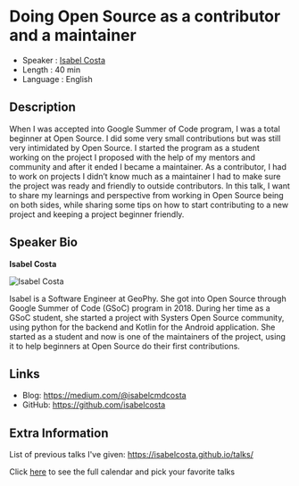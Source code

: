 Doing Open Source as a contributor and a maintainer
=================================================

* Speaker   : [Isabel Costa](https://pixels.camp/isabelcosta)
* Length    : 40 min
* Language  : English

Description
-----------

When I was accepted into Google Summer of Code program, I was a total beginner at Open Source. 
I did some very small contributions but was still very intimidated by Open Source. 
I started the program as a student working on the project I proposed with the help of my mentors and community and after it ended I became a maintainer. 
As a contributor, I had to work on projects I didn’t know much as a maintainer I had to make sure the project was ready and friendly to outside contributors. 
In this talk, I want to share my learnings and perspective from working in Open Source being on both sides, 
while sharing some tips on how to start contributing to a new project and keeping a project beginner friendly.

Speaker Bio
-----------

**Isabel Costa**

![Isabel Costa](https://avatars1.githubusercontent.com/u/11148726?v=4)

Isabel is a Software Engineer at GeoPhy.
She got into Open Source through Google Summer of Code (GSoC) program in 2018.
During her time as a GSoC student, she started a project with Systers Open Source community, 
using python for the backend and Kotlin for the Android application. She started as a student and now is one of the 
maintainers of the project, using it to help beginners at Open Source do their first contributions.

Links
-----

* Blog: https://medium.com/@isabelcmdcosta
* GitHub: https://github.com/isabelcosta

Extra Information
-----------------

List of previous talks I've given: https://isabelcosta.github.io/talks/

Click [here][1] to see the full calendar and pick your favorite talks

[1]: https://pixels.camp/schedule/
